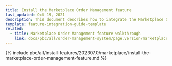 ```yaml
---
title: Install the Marketplace Order Management feature
last_updated: Oct 19, 2021
description: This document describes how to integrate the Marketplace Order Management feature into a Spryker project.
template: feature-integration-guide-template
related:
  - title: Marketplace Order Management feature walkthrough
    link: docs/pbc/all/order-management-system/page.version/marketplace/marketplace-order-management-feature-overview/marketplace-order-management-feature-overview.html
---
```


{% include pbc/all/install-features/202307.0/marketplace/install-the-marketplace-order-management-feature.md %} <!-- To edit, see /_includes/pbc/all/install-features/202307.0/marketplace/install-the-marketplace-order-management-feature.md -->
